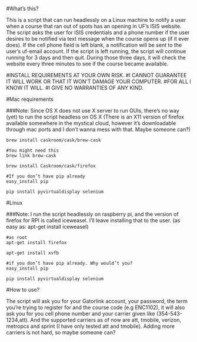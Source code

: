 #What’s this?

This is a script that can run headlessly on a Linux machine to notify a user when a course that ran out of spots has an opening in UF’s ISIS website. The script asks the user for ISIS credentials and a phone number if the user desires to be notified via text message when the course opens up (if it ever does). If the cell phone field is left blank, a notification will be sent to the user’s uf-email account. If the script is left running, the script will continue running for 3 days and then quit. During those three days, it will check the website every three minutes to see if the course became available.

#INSTALL REQUIREMENTS AT YOUR OWN RISK. 
#I CANNOT GUARANTEE IT WILL WORK OR THAT IT WON'T DAMAGE YOUR COMPUTER. 
#FOR ALL I KNOW IT WILL. 
#I GIVE NO WARRANTIES OF ANY KIND.

#Mac requirements

###Note:
Since OS X does not use X server to run GUIs, there’s no way (yet) to run the script headless on OS X (There is an X11 version of firefox available somewhere in the mystical cloud, however it’s downloadable through mac ports and I don’t wanna mess with that. Maybe someone can?)



	brew install caskroom/cask/brew-cask

	#You might need this	
	brew link brew-cask

	brew install Caskroom/cask/firefox

	#If you don’t have pip already	
	easy_install pip

	pip install pyvirtualdisplay selenium




#Linux

###Note: 
I run the script headlessly on raspberry pi, and the version of firefox for RPI is called iceweasel. I’ll leave installing that to the user. (as easy as: apt-get install iceweasel) 



	
	#as root
	apt-get install firefox

	apt-get install xvfb
	
	#if you don’t have pip already. Why would’t you?
	easy_install pip

	pip install pyvirtualdisplay selenium



#How to use?

The script will ask you for your Gatorlink account, your password, the term you’re trying to register for and the course code (e.g ENC1102), it will also ask you for you cell phone number and your carrier given like (354-543-1234,att). And the supported carriers as of now are att, tmobile, verizon, metropcs and sprint (I have only tested att and tmobile). Adding more carriers is not hard, so maybe someone can?


		
